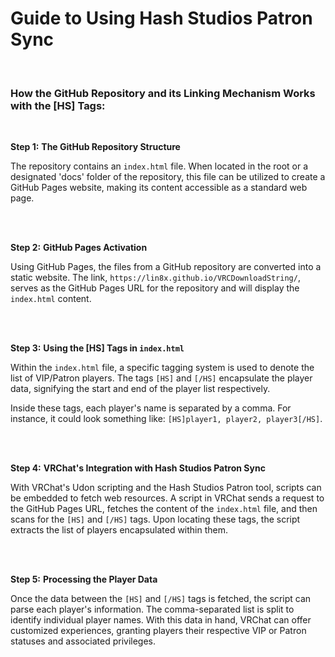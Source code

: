 # Guide to Using Hash Studios Patron Sync

<br>

### How the GitHub Repository and its Linking Mechanism Works with the [HS] Tags:

<br>

**Step 1:** **The GitHub Repository Structure**

The repository contains an `index.html` file. When located in the root or a designated 'docs' folder of the repository, this file can be utilized to create a GitHub Pages website, making its content accessible as a standard web page.

<br><br>

**Step 2:** **GitHub Pages Activation**

Using GitHub Pages, the files from a GitHub repository are converted into a static website. The link, `https://lin8x.github.io/VRCDownloadString/`, serves as the GitHub Pages URL for the repository and will display the `index.html` content.

<br><br>

**Step 3:** **Using the [HS] Tags in `index.html`**

Within the `index.html` file, a specific tagging system is used to denote the list of VIP/Patron players. The tags `[HS]` and `[/HS]` encapsulate the player data, signifying the start and end of the player list respectively. 

Inside these tags, each player's name is separated by a comma. For instance, it could look something like: `[HS]player1, player2, player3[/HS]`.

<br><br>

**Step 4:** **VRChat's Integration with Hash Studios Patron Sync**

With VRChat's Udon scripting and the Hash Studios Patron tool, scripts can be embedded to fetch web resources. A script in VRChat sends a request to the GitHub Pages URL, fetches the content of the `index.html` file, and then scans for the `[HS]` and `[/HS]` tags. Upon locating these tags, the script extracts the list of players encapsulated within them.

<br><br>

**Step 5:** **Processing the Player Data**

Once the data between the `[HS]` and `[/HS]` tags is fetched, the script can parse each player's information. The comma-separated list is split to identify individual player names. With this data in hand, VRChat can offer customized experiences, granting players their respective VIP or Patron statuses and associated privileges.

<br><br>
